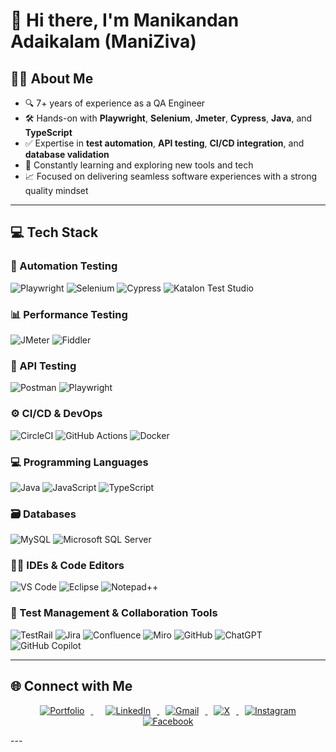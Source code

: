 # 👋 Hi there, I'm Manikandan Adaikalam (ManiZiva)

## 🧑‍💻 About Me
- 🔍 7+ years of experience as a QA Engineer
- 🛠️ Hands-on with **Playwright**, **Selenium**, **Jmeter**, **Cypress**, **Java**, and **TypeScript**
- ✅ Expertise in **test automation**, **API testing**, **CI/CD integration**, and **database validation**
- 🌱 Constantly learning and exploring new tools and tech
- 📈 Focused on delivering seamless software experiences with a strong quality mindset

---

## 💻 Tech Stack

### 🧪 Automation Testing
![Playwright](https://img.shields.io/badge/Playwright-%23000000.svg?style=for-the-badge&logo=playwright&logoColor=white)
![Selenium](https://img.shields.io/badge/Selenium-43B02A.svg?style=for-the-badge&logo=selenium&logoColor=white)
![Cypress](https://img.shields.io/badge/Cypress-%23172BF4.svg?style=for-the-badge&logo=cypress&logoColor=white)
![Katalon Test Studio](https://img.shields.io/badge/Katalon-32C766.svg?style=for-the-badge&logo=katalon&logoColor=white)

### 📊 Performance Testing
![JMeter](https://img.shields.io/badge/Apache%20JMeter-D22128.svg?style=for-the-badge&logo=apache-jmeter&logoColor=white)
![Fiddler](https://img.shields.io/badge/Fiddler-009688.svg?style=for-the-badge&logoColor=white)

### 🔌 API Testing
![Postman](https://img.shields.io/badge/Postman-FF6C37.svg?style=for-the-badge&logo=postman&logoColor=white)
![Playwright](https://img.shields.io/badge/Playwright-%23000000.svg?style=for-the-badge&logo=playwright&logoColor=white)

### ⚙️ CI/CD & DevOps
![CircleCI](https://img.shields.io/badge/CircleCI-%23161616.svg?style=for-the-badge&logo=circleci&logoColor=white)
![GitHub Actions](https://img.shields.io/badge/GitHub%20Actions-%232671E5.svg?style=for-the-badge&logo=githubactions&logoColor=white)
![Docker](https://img.shields.io/badge/Docker-%230db7ed.svg?style=for-the-badge&logo=docker&logoColor=white)

### 💻 Programming Languages
![Java](https://img.shields.io/badge/Java-%23ED8B00.svg?style=for-the-badge&logo=openjdk&logoColor=white)
![JavaScript](https://img.shields.io/badge/JavaScript-%23323330.svg?style=for-the-badge&logo=javascript&logoColor=%23F7DF1E)
![TypeScript](https://img.shields.io/badge/TypeScript-%23007ACC.svg?style=for-the-badge&logo=typescript&logoColor=white)

### 🗃️ Databases
![MySQL](https://img.shields.io/badge/MySQL-4479A1.svg?style=for-the-badge&logo=mysql&logoColor=white)
![Microsoft SQL Server](https://img.shields.io/badge/SQL%20Server-CC2927?style=for-the-badge&logo=microsoftsqlserver&logoColor=white)

### 🧑‍💻 IDEs & Code Editors
![VS Code](https://img.shields.io/badge/VS%20Code-007ACC?style=for-the-badge&logo=visual-studio-code&logoColor=white)
![Eclipse](https://img.shields.io/badge/Eclipse-2C2255.svg?style=for-the-badge&logo=eclipse&logoColor=white)
![Notepad++](https://img.shields.io/badge/Notepad++-90E59A.svg?style=for-the-badge&logo=notepadplusplus&logoColor=black)

### 🧾 Test Management & Collaboration Tools
![TestRail](https://img.shields.io/badge/TestRail-1f6feb?style=for-the-badge&logoColor=white)
![Jira](https://img.shields.io/badge/Jira-%230A0FFF.svg?style=for-the-badge&logo=jira&logoColor=white)
![Confluence](https://img.shields.io/badge/Confluence-%23172BF4.svg?style=for-the-badge&logo=confluence&logoColor=white)
![Miro](https://img.shields.io/badge/Miro-050038.svg?style=for-the-badge&logo=miro&logoColor=white)
![GitHub](https://img.shields.io/badge/GitHub-%23121011.svg?style=for-the-badge&logo=github&logoColor=white)
![ChatGPT](https://img.shields.io/badge/ChatGPT-10a37f?style=for-the-badge&logo=openai&logoColor=white)
![GitHub Copilot](https://img.shields.io/badge/Copilot-1e2b3c?style=for-the-badge&logo=github&logoColor=white)

---

## 🌐 Connect with Me

<p align="center">
  <a href="https://maniziva.github.io/MyPortfolio/" target="_blank" style="margin-right: 10px;">
    <img src="https://img.icons8.com/ios-filled/48/000000/domain.png" alt="Portfolio" style="margin: 0 10px;" />
  </a>
  <a href="https://linkedin.com/in/manikandan-adaikalam" target="_blank">
    <img src="https://img.icons8.com/ios-filled/48/0077B5/linkedin.png" alt="LinkedIn" style="margin: 0 10px;" />
  </a>
  <a href="mailto:manizivamsd@gmail.com" target="_blank">
    <img src="https://img.icons8.com/ios-filled/48/D14836/gmail.png" alt="Gmail" style="margin: 0 10px;" />
  </a>
  <a href="https://x.com/mani_ziva" target="_blank">
    <img src="https://img.icons8.com/ios-filled/48/000000/twitterx--v2.png" alt="X" style="margin: 0 10px;" />
  </a>
  <a href="https://instagram.com/maniziva" target="_blank">
    <img src="https://img.icons8.com/ios-filled/48/E4405F/instagram-new.png" alt="Instagram" style="margin: 0 10px;" />
  </a>
  <a href="https://facebook.com/mani.ziva" target="_blank">
    <img src="https://img.icons8.com/ios-filled/48/1877F2/facebook-new.png" alt="Facebook" style="margin: 0 10px;" />
  </a>
</p>
---
